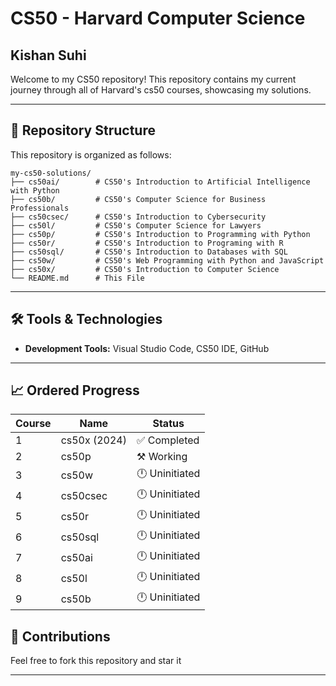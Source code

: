 # CS50 - Harvard Computer Science

## Kishan Suhi
Welcome to my CS50 repository! This repository contains my current journey through all of Harvard's cs50 courses, showcasing my solutions.

---

## 📂 Repository Structure

This repository is organized as follows:

```
my-cs50-solutions/
├── cs50ai/        # CS50's Introduction to Artificial Intelligence with Python
├── cs50b/         # CS50's Computer Science for Business Professionals
├── cs50csec/      # CS50's Introduction to Cybersecurity
├── cs50l/         # CS50's Computer Science for Lawyers
├── cs50p/         # CS50's Introduction to Programming with Python
├── cs50r/         # CS50's Introduction to Programing with R
├── cs50sql/       # CS50's Introduction to Databases with SQL
├── cs50w/         # CS50's Web Programming with Python and JavaScript
├── cs50x/         # CS50's Introduction to Computer Science
└── README.md      # This File
```

---

## 🛠️ Tools & Technologies

- **Development Tools:** Visual Studio Code, CS50 IDE, GitHub

---

## 📈 Ordered Progress

| Course | Name                             | Status        |
|--------|----------------------------------|---------------|
| 1      | cs50x  (2024)                   | ✅ Completed   |
| 2      | cs50p                           | ⚒️ Working     |
| 3      | cs50w                           | 🕛 Uninitiated |
| 4      | cs50csec                        | 🕛 Uninitiated |
| 5      | cs50r                           | 🕛 Uninitiated |
| 6      | cs50sql                         | 🕛 Uninitiated |
| 7      | cs50ai                          | 🕛 Uninitiated |
| 8      | cs50l                           | 🕛 Uninitiated |
| 9      | cs50b                           | 🕛 Uninitiated |



## 🤝 Contributions

Feel free to fork this repository and star it

---
